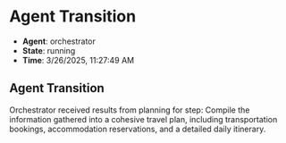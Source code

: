 # Agent Transition

- **Agent**: orchestrator
- **State**: running
- **Time**: 3/26/2025, 11:27:49 AM

## Agent Transition

Orchestrator received results from planning for step: Compile the information gathered into a cohesive travel plan, including transportation bookings, accommodation reservations, and a detailed daily itinerary.

